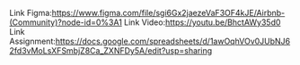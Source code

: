 Link Figma:https://www.figma.com/file/sgi6Gx2jaezeVaF3OF4kJE/Airbnb-(Community)?node-id=0%3A1
Link Video:https://youtu.be/BhctAWy35d0
Link Assignment:https://docs.google.com/spreadsheets/d/1awOqhVOv0JUbNJ62fd3vMoLsXFSmbjZ8Ca_ZXNFDy5A/edit?usp=sharing
